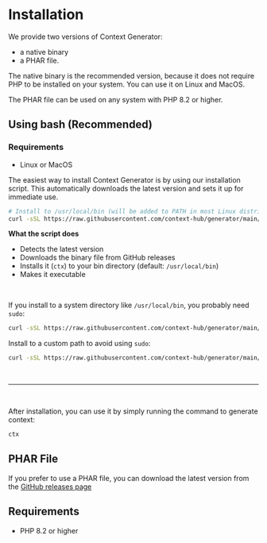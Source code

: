 # Installation

We provide two versions of Context Generator:

- a native binary
- a PHAR file.

The native binary is the recommended version, because it does not require PHP to be installed on your system. You can
use it on Linux and MacOS.

The PHAR file can be used on any system with PHP 8.2 or higher.

## Using bash (Recommended)

### Requirements

- Linux or MacOS

The easiest way to install Context Generator is by using our installation script. This automatically downloads the
latest version and sets it up for immediate use.

```bash
# Install to /usr/local/bin (will be added to PATH in most Linux distributions)
curl -sSL https://raw.githubusercontent.com/context-hub/generator/main/download-latest.sh | sh
```

**What the script does**

- Detects the latest version
- Downloads the binary file from GitHub releases
- Installs it (`ctx`) to your bin directory (default: `/usr/local/bin`)
- Makes it executable

<br>

If you install to a system directory like `/usr/local/bin`, you probably need `sudo`:

```bash
curl -sSL https://raw.githubusercontent.com/context-hub/generator/main/download-latest.sh | sudo sh
```

Install to a custom path to avoid using `sudo`:

```bash
curl -sSL https://raw.githubusercontent.com/context-hub/generator/main/download-latest.sh | sh -s $HOME/.local/bin
```

<br>

---

<br>

After installation, you can use it by simply running the command to generate context:

```bash
ctx
```

## PHAR File

If you prefer to use a PHAR file, you can download the latest version from
the [GitHub releases page](https://github.com/context-hub/generator/releases)

## Requirements

- PHP 8.2 or higher